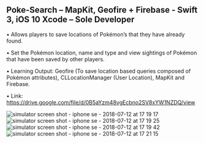 

## Poke-Search – MapKit, Geofire + Firebase -  Swift 3, iOS 10 Xcode – Sole Developer
•	Allows players to save locations of Pokémon’s that they have already found.

•	Set the Pokémon location, name and type and view sightings of Pokémon that have been saved by other players.

•	Learning Output: Geofire (To save location based queries composed of Pokémon attributes), CLLocationManager (User Location), MapKit and Firebase.

•	Link: https://drive.google.com/file/d/0B5aYzm48vgEcbno2SV8xYW1NZDQ/view


![simulator screen shot - iphone se - 2018-07-12 at 17 19 17](https://user-images.githubusercontent.com/16966560/42666171-4d197d86-85f8-11e8-899f-7f82f4f199e3.png)
![simulator screen shot - iphone se - 2018-07-12 at 17 19 25](https://user-images.githubusercontent.com/16966560/42666172-4d385fee-85f8-11e8-8ae9-71e4330792d6.png)
![simulator screen shot - iphone se - 2018-07-12 at 17 19 42](https://user-images.githubusercontent.com/16966560/42666173-4d55dd58-85f8-11e8-8318-2413341d3f9f.png)
![simulator screen shot - iphone se - 2018-07-12 at 17 21 15](https://user-images.githubusercontent.com/16966560/42666174-4d714264-85f8-11e8-86c3-2934e2534748.png)
